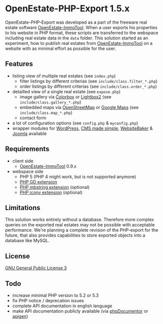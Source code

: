 # OpenEstate-PHP-Export 1.5.x
OpenEstate-PHP-Export was developed as a part of the freeware real estate software [OpenEstate-ImmoTool](http://openestate.org/). When a user exports his properties to his website in PHP format, these scripts are transferred to the webspace including real estate data in the `data` folder. This solution started as an experiment, how to publish real estates from [OpenEstate-ImmoTool](http://openestate.org/) on a website with as minimal effort as possible for the user.

## Features
* listing view of multiple real estates (see `index.php`)
  * filter listings by different criterias (see `include/class.filter_*.php`)
  * order listings by different criterias (see `include/class.order_*.php`)
* detailled view of a single real estate (see `expose.php`)
  * image gallery via [Colorbox](http://www.jacklmoore.com/colorbox/) or [Lightbox2](http://www.lokeshdhakar.com/projects/lightbox2/) (see `include/class.gallery_*.php`)
  * embedded maps via [OpenStreetMap](http://www.openstreetmap.org/) or [Google Maps](https://www.google.com/) (see `include/class.map_*.php`)
  * contact form
* a lot of configuration options (see `config.php` & `myconfig.php`)
* wrapper modules for [WordPress](http://wordpress.org/), [CMS made simple](http://www.cmsmadesimple.org/), [WebsiteBaker](http://www.websitebaker.org/) & [Joomla](http://www.joomla.org/) available

## Requirements
* client side
  * [OpenEstate-ImmoTool](http://openestate.org/) 0.9.x
* webspace side
  * PHP 5 (PHP 4 might work, but is not supported anymore)
  * [PHP GD extension](http://www.php.net/manual/en/book.image.php)
  * [PHP mbstring extension](http://www.php.net/manual/en/book.mbstring.php) (optional)
  * [PHP iconv extension](http://de1.php.net/manual/en/book.iconv.php) (optional)

## Limitations
This solution works entirely without a database. Therefore more complex queries on the exported real estates may not be possible with acceptable performance. We're planning a complete revision of the PHP-export for the future, that also provides capabilities to store exported objects into a database like MySQL.

## License
[GNU General Public License 3](http://www.gnu.org/licenses/gpl-3.0-standalone.html)

## Todo
* increase minimal PHP version to 5.2 or 5.3
* fix PHP notice / deprecation issues
* complete API documentation in english language
* make API documentation publicly available (via [phpDocumentor](http://www.phpdoc.org/) or [apigen](http://apigen.org/))
